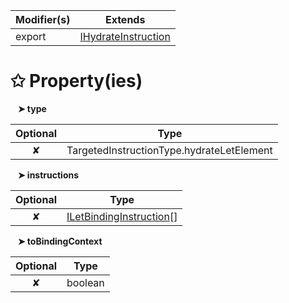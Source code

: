 | Modifier(s)                            | Extends                                    |
|----------------------------------------|--------------------------------------------|
| export | [IHydrateInstruction](/runtime/interface/definitions/ihydrateinstruction.md) |

# &#10025; Property(ies)

&nbsp;&nbsp; **&#10148; type**

| Optional                           | Type                         |
|:----------------------------------:|------------------------------|
| ✘ | TargetedInstructionType.hydrateLetElement |

&nbsp;&nbsp; **&#10148; instructions**

| Optional                           | Type                         |
|:----------------------------------:|------------------------------|
| ✘ | [ILetBindingInstruction](/runtime/interface/definitions/iletbindinginstruction.md)[] |

&nbsp;&nbsp; **&#10148; toBindingContext**

| Optional                           | Type                         |
|:----------------------------------:|------------------------------|
| ✘ | boolean |